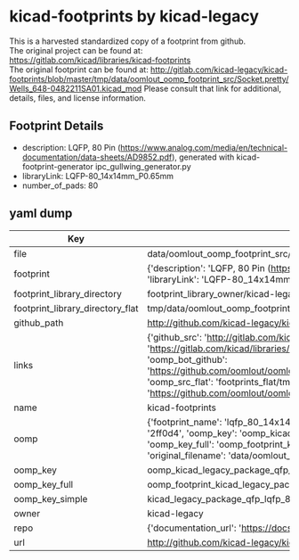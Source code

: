 # kicad-footprints by kicad-legacy  
This is a harvested standardized copy of a footprint from github.  
The original project can be found at:  
https://gitlab.com/kicad/libraries/kicad-footprints  
The original footprint can be found at:
http://gitlab.com/kicad-legacy/kicad-footprints/blob/master/tmp/data/oomlout_oomp_footprint_src/Socket.pretty/Wells_648-0482211SA01.kicad_mod
Please consult that link for additional, details, files, and license information.  
## Footprint Details
* description: LQFP, 80 Pin (https://www.analog.com/media/en/technical-documentation/data-sheets/AD9852.pdf), generated with kicad-footprint-generator ipc_gullwing_generator.py  
* libraryLink: LQFP-80_14x14mm_P0.65mm  
* number_of_pads: 80  
## yaml dump  
| Key | Value |  
| --- | --- |  
| file | data/oomlout_oomp_footprint_src/kicad-footprints/Package_QFP.pretty/LQFP-80_14x14mm_P0.65mm.kicad_mod |  
| footprint | {'description': 'LQFP, 80 Pin (https://www.analog.com/media/en/technical-documentation/data-sheets/AD9852.pdf), generated with kicad-footprint-generator ipc_gullwing_generator.py', 'libraryLink': 'LQFP-80_14x14mm_P0.65mm', 'number_of_pads': 80} |  
| footprint_library_directory | footprint_library_owner/kicad-legacy_kicad-footprints |  
| footprint_library_directory_flat | tmp/data/oomlout_oomp_footprint_src/footprints_flat/kicad_legacy_package_qfp_lqfp_80_14x14mm_p0_65mm/working |  
| github_path | http://github.com/kicad-legacy/kicad-footprints/blob/master/tmp/data/oomlout_oomp_footprint_src/Package_QFP.pretty/LQFP-80_14x14mm_P0.65mm.kicad_mod |  
| links | {'github_src': 'http://gitlab.com/kicad-legacy/kicad-footprints/blob/master/tmp/data/oomlout_oomp_footprint_src/Socket.pretty/Wells_648-0482211SA01.kicad_mod', 'github_src_repo': 'https://gitlab.com/kicad/libraries/kicad-footprints', 'oomp_bot': 'tmp/data/oomlout_oomp_footprint_src/footprints/kicad_legacy_package_qfp_lqfp_80_14x14mm_p0_65mm/working', 'oomp_bot_github': 'https://github.com/oomlout/oomlout_oomp_footprint_bot/tree/main/tmp/data/oomlout_oomp_footprint_src/footprints/kicad_legacy_package_qfp_lqfp_80_14x14mm_p0_65mm/working', 'oomp_src_flat': 'footprints_flat/tmp/data/oomlout_oomp_footprint_src/footprints_flat/kicad_legacy_package_qfp_lqfp_80_14x14mm_p0_65mm/working', 'oomp_src_flat_github': 'https://github.com/oomlout/oomlout_oomp_footprint_src/tree/main/tmp/data/oomlout_oomp_footprint_src/footprints_flat/kicad_legacy_package_qfp_lqfp_80_14x14mm_p0_65mm/working'} |  
| name | kicad-footprints |  
| oomp | {'footprint_name': 'lqfp_80_14x14mm_p0_65mm', 'library_name': 'package_qfp', 'md5': '2ff0d46b45e1145c3f13f32996a19132', 'md5_10': '2ff0d46b45', 'md5_5': '2ff0d', 'md5_6': '2ff0d4', 'oomp_key': 'oomp_kicad_legacy_package_qfp_lqfp_80_14x14mm_p0_65mm', 'oomp_key_extra': 'oomp_footprint_kicad_legacy_package_qfp_lqfp_80_14x14mm_p0_65mm', 'oomp_key_full': 'oomp_footprint_kicad_legacy_package_qfp_lqfp_80_14x14mm_p0_65mm_2ff0d4', 'oomp_key_simple': 'kicad_legacy_package_qfp_lqfp_80_14x14mm_p0_65mm', 'original_filename': 'data/oomlout_oomp_footprint_src/kicad-footprints/Package_QFP.pretty/LQFP-80_14x14mm_P0.65mm.kicad_mod', 'owner_name': 'kicad_legacy'} |  
| oomp_key | oomp_kicad_legacy_package_qfp_lqfp_80_14x14mm_p0_65mm |  
| oomp_key_full | oomp_footprint_kicad_legacy_package_qfp_lqfp_80_14x14mm_p0_65mm |  
| oomp_key_simple | kicad_legacy_package_qfp_lqfp_80_14x14mm_p0_65mm |  
| owner | kicad-legacy |  
| repo | {'documentation_url': 'https://docs.github.com/rest/repos/repos#get-a-repository', 'message': 'Not Found'} |  
| url | http://github.com/kicad-legacy/kicad-footprints |  

